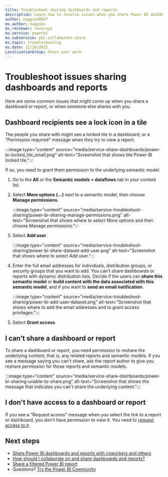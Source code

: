 ```yaml
---
title: Troubleshoot sharing dashboards and reports
description: Learn how to resolve issues when you share Power BI dashboards and reports with colleagues inside and outside your organization.
author: maggiesMSFT
ms.author: maggies
ms.reviewer: sunaraya
ms.service: powerbi
ms.subservice: pbi-collaborate-share
ms.topic: troubleshooting
ms.date: 12/16/2022
LocalizationGroup: Share your work
---
```

# Troubleshoot issues sharing dashboards and reports

Here are some common issues that might come up when you share a dashboard or report, or when someone else shares with you. 

## Dashboard recipients see a lock icon in a tile

The people you share with might see a locked tile in a dashboard, or a "Permission required" message when they try to view a report.

:::image type="content" source="media/service-share-dashboards/power-bi-locked_tile_small.png" alt-text="Screenshot that shows the Power BI locked tile.":::

If so, you need to grant them permission to the underlying semantic model.

1. Go to the **All** or the **Semantic models + dataflows** tab in your content list.

1. Select **More options (...)** next to a semantic model, then choose **Manage permissions**.

    :::image type="content" source="media/service-troubleshoot-sharing/power-bi-sharing-manage-permissions.png" alt-text="Screenshot that shows where to select More options and then choose Manage permissions.":::

1. Select **Add user**.

    :::image type="content" source="media/service-troubleshoot-sharing/power-bi-share-dataset-add-user.png" alt-text="Screenshot that shows where to select Add user.":::

1. Enter the full email addresses for individuals, distribution groups, or security groups that you want to add. You can't share dashboards or reports with dynamic distribution lists. Decide if the users can **share this semantic model** or **build content with the data associated with this semantic model**, and if you want to **send an email notification**.

    :::image type="content" source="media/service-troubleshoot-sharing/power-bi-add-user-dataset.png" alt-text="Screenshot that shows where to add the email addresses and to grant access privileges.":::

1. Select **Grant access**.

## I can't share a dashboard or report

To share a dashboard or report, you need permission to reshare the underlying content; that is, any related reports and semantic models. If you see a message saying you can't share, ask the report author to give you reshare permission for those reports and semantic models.

:::image type="content" source="media/service-share-dashboards/power-bi-sharing-unable-to-share.png" alt-text="Screenshot that shows the message that indicates you can't share the underlying content.":::

## I don't have access to a dashboard or report

If you see a "Request access" message when you select the link to a report or dashboard, you don't have permission to view it. You need to [request access to it](service-request-access.md).

## Next steps

- [Share Power BI dashboards and reports with coworkers and others](service-share-dashboards.md)
- [How should I collaborate on and share dashboards and reports?](service-how-to-collaborate-distribute-dashboards-reports.md)
- [Share a filtered Power BI report](service-share-reports.md)
- Questions? [Try the Power BI Community](https://community.powerbi.com/)
